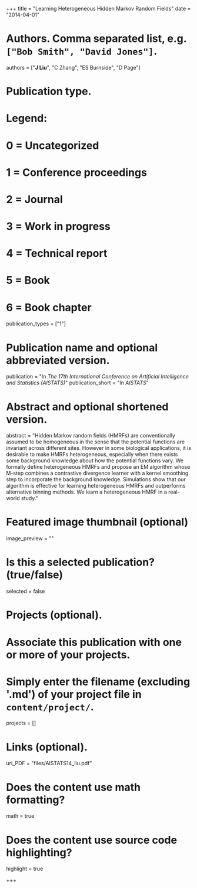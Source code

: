 +++
title = "Learning Heterogeneous Hidden Markov Random Fields"
date = "2014-04-01"

# Authors. Comma separated list, e.g. `["Bob Smith", "David Jones"]`.
authors = ["__J Liu__", "C Zhang", "ES Burnside", "D Page"]

# Publication type.
# Legend:
# 0 = Uncategorized
# 1 = Conference proceedings
# 2 = Journal
# 3 = Work in progress
# 4 = Technical report
# 5 = Book
# 6 = Book chapter
publication_types = ["1"]

# Publication name and optional abbreviated version.
publication = "In *The 17th International Conference on Artificial Intelligence and Statistics (AISTATS)*"
publication_short = "In *AISTATS*"

# Abstract and optional shortened version.
abstract = "Hidden Markov random fields (HMRFs) are conventionally assumed to be homogeneous in the sense that the potential functions are invariant across different sites. However in some biological applications, it is desirable to make HMRFs heterogeneous, especially when there exists some background knowledge about how the potential functions vary. We formally define heterogeneous HMRFs and propose an EM algorithm whose M-step combines a contrastive divergence learner with a kernel smoothing step to incorporate the background knowledge. Simulations show that our algorithm is effective for learning heterogeneous HMRFs and outperforms alternative binning methods. We learn a heterogeneous HMRF in a real-world study."

# Featured image thumbnail (optional)
image_preview = ""

# Is this a selected publication? (true/false)
selected = false

# Projects (optional).
#   Associate this publication with one or more of your projects.
#   Simply enter the filename (excluding '.md') of your project file in `content/project/`.
projects = []

# Links (optional).
url_PDF = "files/AISTATS14_liu.pdf"

# Does the content use math formatting?
math = true

# Does the content use source code highlighting?
highlight = true

+++

